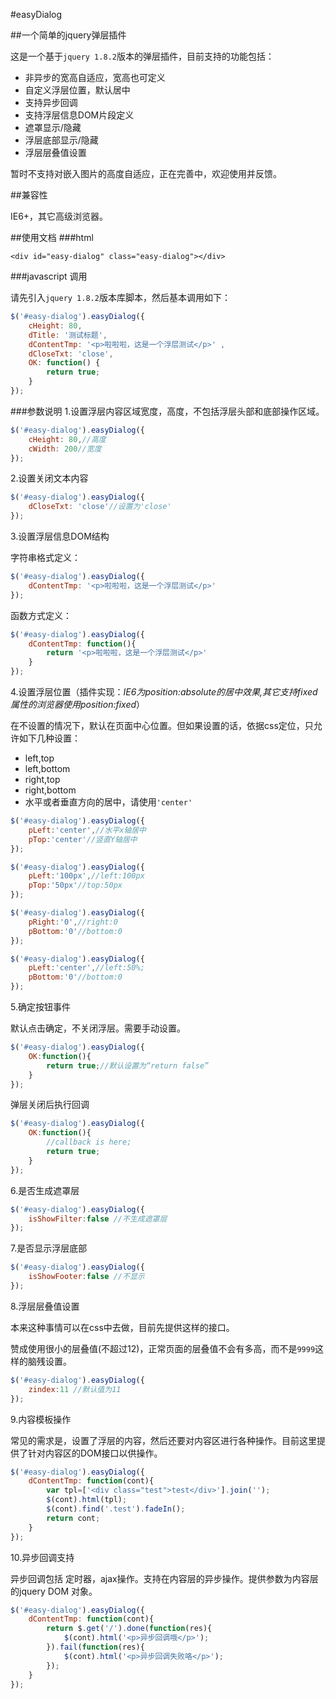 #easyDialog

##一个简单的jquery弹层插件

这是一个基于`jquery 1.8.2`版本的弹层插件，目前支持的功能包括：

* 非异步的宽高自适应，宽高也可定义
* 自定义浮层位置，默认居中
* 支持异步回调
* 支持浮层信息DOM片段定义
* 遮罩显示/隐藏
* 浮层底部显示/隐藏
* 浮层层叠值设置

暂时不支持对嵌入图片的高度自适应，正在完善中，欢迎使用并反馈。

##兼容性

IE6+，其它高级浏览器。

##使用文档
###html

```html:
<div id="easy-dialog" class="easy-dialog"></div>
```
###javascript 调用

请先引入`jquery 1.8.2`版本库脚本，然后基本调用如下：

```javascript
$('#easy-dialog').easyDialog({
    cHeight: 80,
    dTitle: '测试标题',
    dContentTmp: '<p>啦啦啦，这是一个浮层测试</p>' , 
    dCloseTxt: 'close',
    OK: function() {
        return true;
    }
});
```
###参数说明
1.设置浮层内容区域宽度，高度，不包括浮层头部和底部操作区域。

```javascript
$('#easy-dialog').easyDialog({
    cHeight: 80,//高度
    cWidth: 200//宽度
});
```
2.设置关闭文本内容

```javascript
$('#easy-dialog').easyDialog({
    dCloseTxt: 'close'//设置为'close'
});
```
3.设置浮层信息DOM结构

字符串格式定义：

```javascript
$('#easy-dialog').easyDialog({
    dContentTmp: '<p>啦啦啦，这是一个浮层测试</p>' 
});
```
函数方式定义：

```javascript
$('#easy-dialog').easyDialog({
    dContentTmp: function(){
        return '<p>啦啦啦，这是一个浮层测试</p>' 
    }
});
```
4.设置浮层位置（插件实现：*IE6为position:absolute的居中效果,其它支持fixed属性的浏览器使用position:fixed*）

在不设置的情况下，默认在页面中心位置。但如果设置的话，依据css定位，只允许如下几种设置：

* left,top
* left,bottom
* right,top
* right,bottom
* 水平或者垂直方向的居中，请使用`'center'`

```javascript
$('#easy-dialog').easyDialog({
    pLeft:'center',//水平x轴居中
    pTop:'center'//竖直Y轴居中
});
```
```javascript
$('#easy-dialog').easyDialog({
    pLeft:'100px',//left:100px
    pTop:'50px'//top:50px
});
```
```javascript
$('#easy-dialog').easyDialog({
    pRight:'0',//right:0
    pBottom:'0'//bottom:0
});
```
```javascript
$('#easy-dialog').easyDialog({
    pLeft:'center',//left:50%;
    pBottom:'0'//bottom:0
});
```
5.确定按钮事件

默认点击确定，不关闭浮层。需要手动设置。
```javascript
$('#easy-dialog').easyDialog({
    OK:function(){
        return true;//默认设置为“return false”
    }
});
```
弹层关闭后执行回调

```javascript
$('#easy-dialog').easyDialog({
    OK:function(){
        //callback is here;
        return true;
    }
});
```
6.是否生成遮罩层

```javascript
$('#easy-dialog').easyDialog({
    isShowFilter:false //不生成遮罩层
});
```
7.是否显示浮层底部

```javascript
$('#easy-dialog').easyDialog({
    isShowFooter:false //不显示
});
```
8.浮层层叠值设置

本来这种事情可以在css中去做，目前先提供这样的接口。

赞成使用很小的层叠值(不超过12)，正常页面的层叠值不会有多高，而不是`9999`这样的脑残设置。

```javascript
$('#easy-dialog').easyDialog({
    zindex:11 //默认值为11
});
```
9.内容模板操作

常见的需求是，设置了浮层的内容，然后还要对内容区进行各种操作。目前这里提供了针对内容区的DOM接口以供操作。

```javascript
$('#easy-dialog').easyDialog({
    dContentTmp: function(cont){
        var tpl=['<div class="test">test</div>'].join('');
        $(cont).html(tpl);
        $(cont).find('.test').fadeIn();
        return cont;
    }
});
```
10.异步回调支持

异步回调包括 定时器，ajax操作。支持在内容层的异步操作。提供参数为内容层的jquery DOM 对象。

```javascript
$('#easy-dialog').easyDialog({
    dContentTmp: function(cont){
        return $.get('/').done(function(res){
            $(cont).html('<p>异步回调哦</p>');
        }).fail(function(res){
            $(cont).html('<p>异步回调失败咯</p>');
        });
    }
});
```






